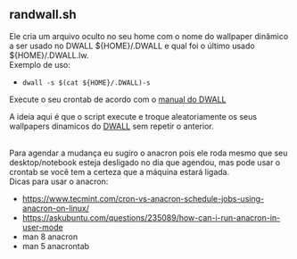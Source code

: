 ## randwall.sh
Ele cria um arquivo oculto no seu home com o nome do wallpaper dinâmico a ser usado no DWALL \${HOME}/.DWALL e qual foi o último usado \${HOME}/.DWALL.lw. <br />
Exemplo de uso: <br />
- `dwall -s $(cat ${HOME}/.DWALL)-s`

Execute o seu crontab de acordo com o [manual do DWALL](https://github.com/adi1090x/dynamic-wallpaper#setup-cron-job)


A ideia aqui &eacute; que o script execute e troque aleatoriamente os seus wallpapers dinamicos do [DWALL](https://github.com/adi1090x/dynamic-wallpaper) sem repetir o anterior.
<br /><br />

Para agendar a mudan&ccedil;a eu sugiro o anacron pois ele roda mesmo que seu desktop/notebook esteja desligado no dia que agendou, mas pode usar o crontab se voc&ecirc; tem a certeza que a m&aacute;quina estar&aacute; ligada. <br />
Dicas para usar o anacron: <br />
* https://www.tecmint.com/cron-vs-anacron-schedule-jobs-using-anacron-on-linux/
* https://askubuntu.com/questions/235089/how-can-i-run-anacron-in-user-mode
* man 8 anacron
* man 5 anacrontab


